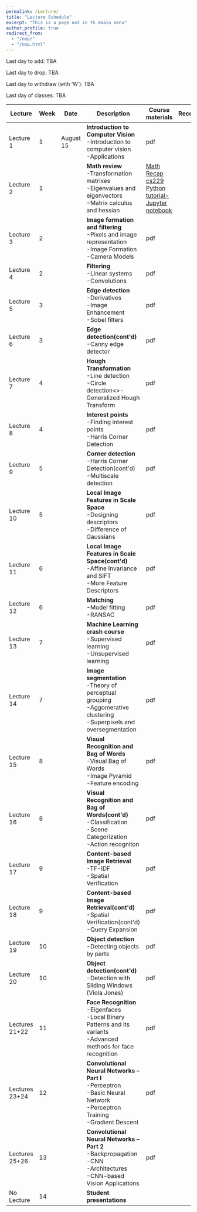 ```yaml
---
permalink: /Lecture/
title: "Lecture Schedule"
excerpt: "This is a page not in th emain menu"
author_profile: true
redirect_from: 
  - "/nmp/"
  - "/nmp.html"
---
```


Last day to add:  TBA

Last day to drop:  TBA

Last day to withdraw (with ‘W’): TBA

Last day of classes: TBA

| Lecture      |  Week | Date        |            Description                                       |  Course materials            |  Recordings  |
| --------     | ------|------------ | ------------------------------------------------------------ |--------------------|--------------------|
| Lecture 1    |   1   |August 15    | **Introduction to  Computer Vision** <br>-Introduction to computer vision<br>-Applications|   pdf  |        |
| Lecture 2    |   1   |             | **Math review** <br>-Transformation matrixes<br>-Eigenvalues and eigenvectors<br>-Matrix calculus and hessian |  [Math Recap cs229](https://drive.google.com/file/d/1bcolk3lmbAZiyL9nw5BsNNP4YfRWpwI3/view?usp=sharing) <br> [Python tutorial-Jupyter notebook](https://drive.google.com/file/d/1CulmgojxRBCW7PJfKlKkFolZUsFVvvtd/view?usp=sharing) |       |
| Lecture 3    |   2   |             | **Image formation and filtering** <br>-Pixels and image representation<br>-Image Formation<br>-Camera Models |  pdf |        |
| Lecture 4    |   2   |             | **Filtering** <br>-Linear systems<br>-Convolutions|   pdf  |        |
| Lecture 5    |   3   |             | **Edge detection** <br>-Derivatives<br>-Image Enhancement<br>-Sobel filters |  pdf  |        |
| Lecture 6    |   3   |             | **Edge detection(cont'd)** <br>-Canny edge detector |  pdf |        |
| Lecture 7    |   4   |             | **Hough Transformation** <br>-Line detection<br>-Circle detection<>-Generalized Hough Transform|   pdf  |        |
| Lecture 8    |   4   |             | **Interest points** <br>-Finding interest points<br>-Harris Corner Detection |  pdf  |        |
| Lecture 9    |   5   |             | **Corner detection** <br>-Harris Corner Detection(cont'd)<br>-Multiscale detection |  pdf |        |
| Lecture 10   |   5   |             | **Local Image Features in Scale Space** <br>-Designing descriptors<br>-Difference of Gaussians|   pdf  |        |
| Lecture 11   |   6   |             | **Local Image Features in Scale Space(cont'd)** <br>-Affine Invariance and SIFT<br>-More Feature Descriptors |  pdf  |        |
| Lecture 12   |   6   |             | **Matching** <br>-Model fitting<br>-RANSAC |  pdf |        |
| Lecture 13   |   7   |             | **Machine Learning crash course** <br>-Supervised learning<br>-Unsupervised learning|   pdf  |        |
| Lecture 14   |   7   |             | **Image segmentation** <br>-Theory of perceptual grouping<br>-Aggomerative clustering<br>-Superpixels and oversegmentation| pdf |       |
| Lecture 15   |   8   |             | **Visual Recognition and Bag of Words** <br>-Visual Bag of Words<br>-Image Pyramid<br>-Feature encoding|  pdf  |      |
| Lecture 16   |   8   |             | **Visual Recognition and Bag of Words(cont'd)** <br>-Classification<br>-Scene Categorization<br>-Action recogniton|   pdf  |        |
| Lecture 17   |   9   |             | **Content-based Image Retrieval** <br>-TF-IDF<br>-Spatial Verification  |  pdf  |        |
| Lecture 18   |   9   |             | **Content-based Image Retrieval(cont'd)** <br>-Spatial Verification(cont'd)<br>-Query Expansion |  pdf |        |
| Lecture 19   |   10  |             | **Object detection** <br>-Detecting objects by parts|   pdf  |        |
| Lecture 20   |   10  |             | **Object detection(cont'd)** <br>-Detection with Sliding Windows (Viola Jones) |  pdf  |        |
| Lectures 21+22|   11  |             | **Face Recognition** <br>-Eigenfaces<br>-Local Binary Patterns and its variants<br>-Advanced methods for face recognition|  pdf |      |
| Lectures 23+24|   12  |             | **Convolutional Neural Networks – Part I** <br>-Perceptron<br>-Basic Neural Network<br>-Perceptron Training<br>-Gradient Descent|pdf|  |
| Lectures 25+26|   13  |             | **Convolutional Neural Networks – Part 2** <br>-Backpropagation<br>-CNN<br>-Architectures<br>-CNN-based Vision Applications | pdf |     |
| No Lecture    |   14  |             | **Student presentations**  |      |        |
